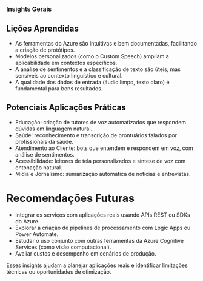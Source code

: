 ### Insights Gerais

## Lições Aprendidas

 - As ferramentas do Azure são intuitivas e bem documentadas, facilitando a criação de protótipos.
 - Modelos personalizados (como o Custom Speech) ampliam a aplicabilidade em contextos específicos.
 - A análise de sentimentos e a classificação de texto são úteis, mas sensíveis ao contexto linguístico e cultural.
 - A qualidade dos dados de entrada (áudio limpo, texto claro) é fundamental para bons resultados.

## Potenciais Aplicações Práticas

 - Educação: criação de tutores de voz automatizados que respondem dúvidas em linguagem natural.
 - Saúde: reconhecimento e transcrição de prontuários falados por profissionais da saúde.
 - Atendimento ao Cliente: bots que entendem e respondem em voz, com análise de sentimentos.
 - Acessibilidade: leitores de tela personalizados e síntese de voz com entonação natural.
 - Mídia e Jornalismo: sumarização automática de notícias e entrevistas.

# Recomendações Futuras

 - Integrar os serviços com aplicações reais usando APIs REST ou SDKs do Azure.
 - Explorar a criação de pipelines de processamento com Logic Apps ou Power Automate.
 - Estudar o uso conjunto com outras ferramentas da Azure Cognitive Services (como visão computacional).
 - Avaliar custos e desempenho em cenários de produção.

Esses insights ajudam a planejar aplicações reais e identificar limitações técnicas ou oportunidades de otimização.
